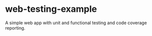 # web-testing-example
A simple web app with unit and functional testing and code coverage reporting.
